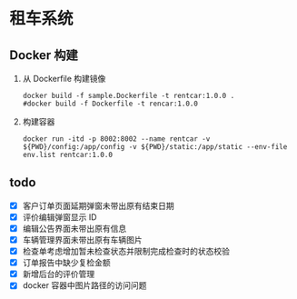 # 租车系统

## Docker 构建

1. 从 Dockerfile 构建镜像

   ```shell
   docker build -f sample.Dockerfile -t rentcar:1.0.0 .
   #docker build -f Dockerfile -t rencar:1.0.0
   ```

2. 构建容器

   ```shell
   docker run -itd -p 8002:8002 --name rentcar -v ${PWD}/config:/app/config -v ${PWD}/static:/app/static --env-file env.list rentcar:1.0.0
   ```


## todo

- [x] 客户订单页面延期弹窗未带出原有结束日期
- [x] 评价编辑弹窗显示 ID
- [x] 编辑公告界面未带出原有信息
- [x] 车辆管理界面未带出原有车辆图片
- [x] 检查单考虑增加暂未检查状态并限制完成检查时的状态校验
- [x] 订单报告中缺少复检金额
- [x] 新增后台的评价管理
- [x] docker 容器中图片路径的访问问题